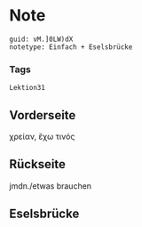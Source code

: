 # Note
```
guid: vM.]0LW)dX
notetype: Einfach + Eselsbrücke
```

### Tags
```
Lektion31
```

## Vorderseite
χρείαν, ἔχω τινός

## Rückseite
jmdn./etwas brauchen

## Eselsbrücke

